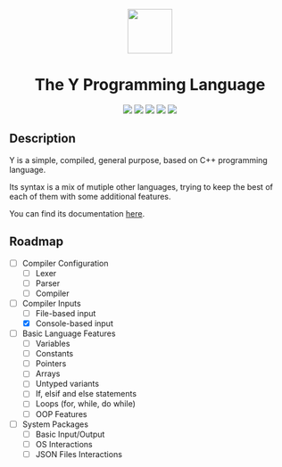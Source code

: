 <div align="center">
  <p>
    <img width="80" src="https://avatars.githubusercontent.com/u/99663083?v=4">
  </p>
  <h1>The Y Programming Language</h1>
  <div>
    <img src="https://img.shields.io/badge/version-ALPHA-524fff">
    <img src="https://img.shields.io/github/languages/code-size/The-Y-Programming-Language/y?color=green&label=size">
    <img src="https://img.shields.io/badge/Status-In%20Progress-7aff7a">
    <img src="https://img.shields.io/badge/Made%20in-C++-00599C?logo=cplusplus">
    <img src="https://img.shields.io/badge/Supported-Windows%20--%20Linux%20--%20MacOS-%231c8cbc">
  </div>
</div>

## Description

Y is a simple, compiled, general purpose, based on C++ programming language.

Its syntax is a mix of mutiple other languages, trying to keep the best of each of them with some additional features.

You can find its documentation [here](https://github.com/The-Y-Programming-Language/y/wiki).

## Roadmap

- [ ] Compiler Configuration
  - [ ] Lexer
  - [ ] Parser
  - [ ] Compiler
- [ ] Compiler Inputs
  - [ ] File-based input
  - [x] Console-based input
- [ ] Basic Language Features
  - [ ] Variables
  - [ ] Constants
  - [ ] Pointers
  - [ ] Arrays
  - [ ] Untyped variants
  - [ ] If, elsif and else statements
  - [ ] Loops (for, while, do while)
  - [ ] OOP Features
- [ ] System Packages
  - [ ] Basic Input/Output
  - [ ] OS Interactions
  - [ ] JSON Files Interactions

